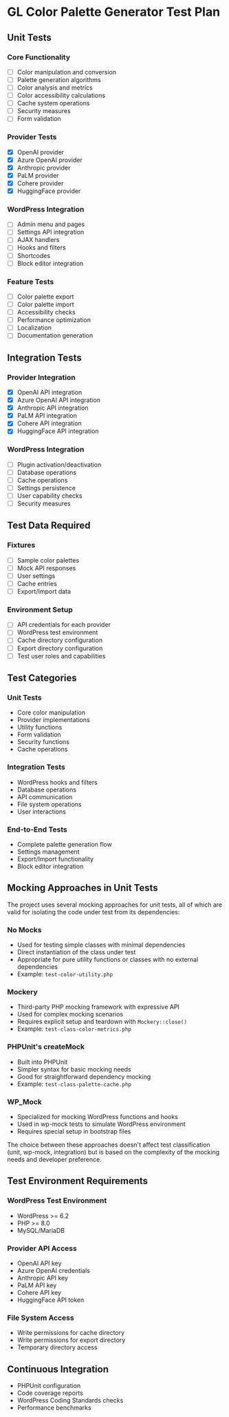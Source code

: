 # GL Color Palette Generator Test Plan

## Unit Tests

### Core Functionality
- [ ] Color manipulation and conversion
- [ ] Palette generation algorithms
- [ ] Color analysis and metrics
- [ ] Color accessibility calculations
- [ ] Cache system operations
- [ ] Security measures
- [ ] Form validation

### Provider Tests
- [x] OpenAI provider
- [x] Azure OpenAI provider
- [x] Anthropic provider
- [x] PaLM provider
- [x] Cohere provider
- [x] HuggingFace provider

### WordPress Integration
- [ ] Admin menu and pages
- [ ] Settings API integration
- [ ] AJAX handlers
- [ ] Hooks and filters
- [ ] Shortcodes
- [ ] Block editor integration

### Feature Tests
- [ ] Color palette export
- [ ] Color palette import
- [ ] Accessibility checks
- [ ] Performance optimization
- [ ] Localization
- [ ] Documentation generation

## Integration Tests

### Provider Integration
- [x] OpenAI API integration
- [x] Azure OpenAI API integration
- [x] Anthropic API integration
- [x] PaLM API integration
- [x] Cohere API integration
- [x] HuggingFace API integration

### WordPress Integration
- [ ] Plugin activation/deactivation
- [ ] Database operations
- [ ] Cache operations
- [ ] Settings persistence
- [ ] User capability checks
- [ ] Security measures

## Test Data Required

### Fixtures
- [ ] Sample color palettes
- [ ] Mock API responses
- [ ] User settings
- [ ] Cache entries
- [ ] Export/Import data

### Environment Setup
- [ ] API credentials for each provider
- [ ] WordPress test environment
- [ ] Cache directory configuration
- [ ] Export directory configuration
- [ ] Test user roles and capabilities

## Test Categories

### Unit Tests
- Core color manipulation
- Provider implementations
- Utility functions
- Form validation
- Security functions
- Cache operations

### Integration Tests
- WordPress hooks and filters
- Database operations
- API communication
- File system operations
- User interactions

### End-to-End Tests
- Complete palette generation flow
- Settings management
- Export/Import functionality
- Block editor integration

## Mocking Approaches in Unit Tests

The project uses several mocking approaches for unit tests, all of which are valid for isolating the code under test from its dependencies:

### No Mocks
- Used for testing simple classes with minimal dependencies
- Direct instantiation of the class under test
- Appropriate for pure utility functions or classes with no external dependencies
- Example: `test-color-utility.php`

### Mockery
- Third-party PHP mocking framework with expressive API
- Used for complex mocking scenarios
- Requires explicit setup and teardown with `Mockery::close()`
- Example: `test-class-color-metrics.php`

### PHPUnit's createMock
- Built into PHPUnit
- Simpler syntax for basic mocking needs
- Good for straightforward dependency mocking
- Example: `test-class-palette-cache.php`

### WP_Mock
- Specialized for mocking WordPress functions and hooks
- Used in wp-mock tests to simulate WordPress environment
- Requires special setup in bootstrap files

The choice between these approaches doesn't affect test classification (unit, wp-mock, integration) but is based on the complexity of the mocking needs and developer preference.

## Test Environment Requirements

### WordPress Test Environment
- WordPress >= 6.2
- PHP >= 8.0
- MySQL/MariaDB

### Provider API Access
- OpenAI API key
- Azure OpenAI credentials
- Anthropic API key
- PaLM API key
- Cohere API key
- HuggingFace API token

### File System Access
- Write permissions for cache directory
- Write permissions for export directory
- Temporary directory access

## Continuous Integration
- PHPUnit configuration
- Code coverage reports
- WordPress Coding Standards checks
- Performance benchmarks
